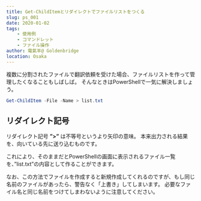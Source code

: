 ```yaml
---
title: Get-ChildItemとリダイレクトでファイルリストをつくる
slug: ps_001
date: 2020-01-02
tags: 
    - 使用例
    - コマンドレット
    - ファイル操作
author: 電氣羊@ Goldenbridge
location: Osaka
---
```


複数に分割されたファイルで翻訳依頼を受けた場合、ファイルリストを作って管理したくなることもしばしば。
そんなときはPowerShellで一気に解決しましょう。

```powershell
Get-ChildItem -File -Name > list.txt
```

## リダイレクト記号
リダイレクト記号 **”>”** は不等号というより矢印の意味。
本来出力される結果を、向いている先に送り込むものです。

これにより、そのままだとPowerShellの画面に表示されるファイル一覧を、”list.txt”の内容として作ることができます。

なお、この方法でファイルを作成すると新規作成してくれるのですが、もし同じ名前のファイルがあったら、警告なく「上書き」してしまいます。
必要なファイル名と同じ名前をつけてしまわないように注意してください。

<link-to></link-to>